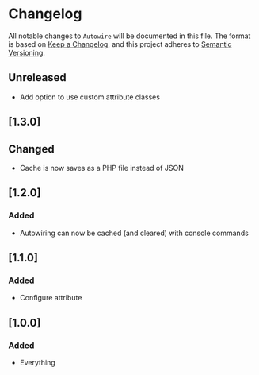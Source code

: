 # Changelog

All notable changes to `Autowire` will be documented in this file.
The format is based on [Keep a Changelog](https://keepachangelog.com/en/1.0.0/),
and this project adheres to [Semantic Versioning](https://semver.org/spec/v2.0.0.html).

## Unreleased
- Add option to use custom attribute classes

## [1.3.0]

## Changed
- Cache is now saves as a PHP file instead of JSON

## [1.2.0]

### Added
- Autowiring can now be cached (and cleared) with console commands

## [1.1.0]

### Added
- Configure attribute

## [1.0.0]

### Added
- Everything
